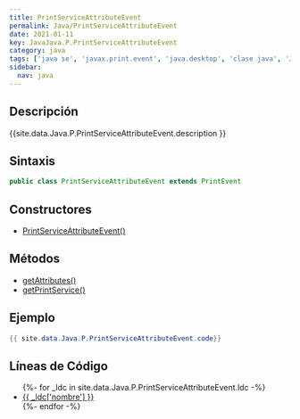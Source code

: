 ```yaml
---
title: PrintServiceAttributeEvent
permalink: Java/PrintServiceAttributeEvent
date: 2021-01-11
key: JavaJava.P.PrintServiceAttributeEvent
category: java
tags: ['java se', 'javax.print.event', 'java.desktop', 'clase java', 'Java 1.0']
sidebar: 
  nav: java
---
```


## Descripción
{{site.data.Java.P.PrintServiceAttributeEvent.description }}

## Sintaxis
~~~java
public class PrintServiceAttributeEvent extends PrintEvent
~~~

## Constructores
* [PrintServiceAttributeEvent()](/Java/PrintServiceAttributeEvent/PrintServiceAttributeEvent/)

## Métodos
* [getAttributes()](/Java/PrintServiceAttributeEvent/getAttributes)
* [getPrintService()](/Java/PrintServiceAttributeEvent/getPrintService)

## Ejemplo
~~~java
{{ site.data.Java.P.PrintServiceAttributeEvent.code}}
~~~

## Líneas de Código
<ul>
{%- for _ldc in site.data.Java.P.PrintServiceAttributeEvent.ldc -%}
   <li>
       <a href="{{_ldc['url'] }}">{{ _ldc['nombre'] }}</a>
   </li>
{%- endfor -%}
</ul>
